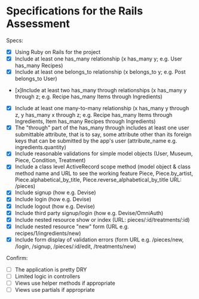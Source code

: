  # Specifications for the Rails Assessment

Specs:
- [x] Using Ruby on Rails for the project
- [x] Include at least one has_many relationship (x has_many y; e.g. User has_many Recipes) 
- [x] Include at least one belongs_to relationship (x belongs_to y; e.g. Post belongs_to User)
- [x]Include at least two has_many through relationships (x has_many y through z; e.g. Recipe has_many Items through Ingredients)
- [x] Include at least one many-to-many relationship (x has_many y through z, y has_many x through z; e.g. Recipe has_many Items through Ingredients, Item has_many Recipes through Ingredients)
- [x] The "through" part of the has_many through includes at least one user submittable attribute, that is to say, some attribute other than its foreign keys that can be submitted by the app's user (attribute_name e.g. ingredients.quantity)
- [x] Include reasonable validations for simple model objects (User, Museum, Piece, Condition, Treatment)
- [x] Include a class level ActiveRecord scope method (model object & class method name and URL to see the working feature Piece, Piece.by_artist, Piece.alphabetical_by_title, Piece.reverse_alphabetical_by_title URL: /pieces)
- [x] Include signup (how e.g. Devise)
- [x] Include login (how e.g. Devise)
- [x] Include logout (how e.g. Devise)
- [x] Include third party signup/login (how e.g. Devise/OmniAuth)
- [x] Include nested resource show or index (URL: pieces/:id/treatments/:id)
- [x] Include nested resource "new" form (URL e.g. recipes/1/ingredients/new)
- [x] Include form display of validation errors (form URL e.g. /pieces/new, /login, /signup, /pieces/:id/edit, /treatments/new)

Confirm:
- [ ] The application is pretty DRY
- [ ] Limited logic in controllers
- [ ] Views use helper methods if appropriate
- [ ] Views use partials if appropriate
